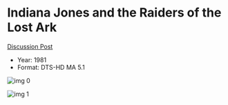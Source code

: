 # Indiana Jones and the Raiders of the Lost Ark

[Discussion Post](https://www.avsforum.com/threads/bass-eq-for-filtered-movies.2995212/post-57014778)

* Year: 1981
* Format: DTS-HD MA 5.1

![img 0](https://i.imgur.com/3ncwmw2.jpg)

![img 1](https://i.imgur.com/OTRA6Eg.jpg)

